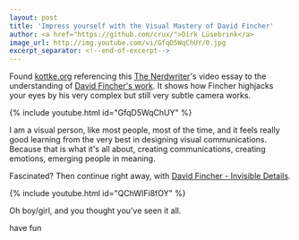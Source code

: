 ```yaml
---
layout: post
title: 'Impress yourself with the Visual Mastery of David Fincher'
author: <a href="https://github.com/crux/">Dirk Lüsebrink</a>
image_url: http://img.youtube.com/vi/GfqD5WqChUY/0.jpg
excerpt_separator: <!--end-of-excerpt-->
---
```

Found [kottke.org] referencing this [The Nerdwriter]'s video essay to
the understanding of [David Fincher's work]. It shows how Fincher highjacks
your eyes by his very complex but still very subtle camera works. 

{% include youtube.html id="GfqD5WqChUY" %}

<!--end-of-excerpt-->
I am a visual person, like most people, most of the time, and it feels really
good learning from the very best in designing visual communications. Because
that is what it's all about, creating communications, creating emotions,
emerging people in meaning. 

Fascinated? Then continue right away, with [David Fincher - Invisible Details]. 

{% include youtube.html id="QChWIFi8fOY" %}

Oh boy/girl, and you thought you've seen it all. 

have fun


[kottke.org]: https://kottke.org/17/10/the-movement-of-david-finchers-camera-is-a-surrogate-for-your-eyes
[David Fincher - Invisible Details]: https://youtu.be/QChWIFi8fOY
[the Nerdwriter]: https://www.youtube.com/channel/UCJkMlOu7faDgqh4PfzbpLdg
[David Fincher's work]: http://www.imdb.com/name/nm0000399/
